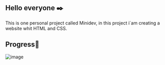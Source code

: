 ## **Hello everyone ✒️**
This is one personal project called Minidev, in this project i´am creating a website whit HTML and CSS.
## **Progress🔨**

![image](https://github.com/user-attachments/assets/9a8d911c-6a55-4c8d-9e77-9d2bedc400ea)

